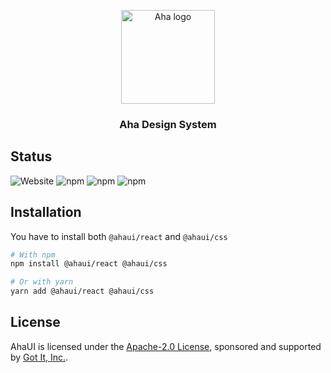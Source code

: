 <p align="center">
  <a href="https://aha.got-it.ai">
    <img src="https://raw.githubusercontent.com/gotitinc/ahaui/main/libs/assets/origin/ahaui-logo-trasparent.svg" alt="Aha logo" width="150" height="150">
  </a>
</p>

<h3 align="center">Aha Design System</h3>

## Status

![Website](https://img.shields.io/website?url=https%3A%2F%2Fgotitinc.github.io/aha&label=Documentation)
![npm](https://img.shields.io/npm/v/@ahaui/css?label=CSS)
![npm](https://img.shields.io/npm/v/@ahaui/react?label=React)
![npm](https://img.shields.io/npm/v/@ahaui/icons?label=Icon)

## Installation

You have to install both `@ahaui/react` and `@ahaui/css`

```sh
# With npm
npm install @ahaui/react @ahaui/css

# Or with yarn
yarn add @ahaui/react @ahaui/css
```

## License

AhaUI is licensed under the [Apache-2.0 License](https://github.com/gotitinc/aha/blob/main/LICENSE), sponsored and supported by [Got It, Inc.](https://www.got-it.co).
